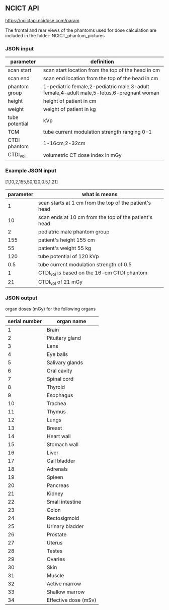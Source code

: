 ## NCICT API
https://ncictapi.ncidose.com/param

The frontal and rear views of the phantoms used for dose calculation are included in the folder: NCICT_phantom_pictures

### JSON input

parameter|definition
--|--
|scan start|scan start location from the top of the head in cm|
|scan end|scan end location from the top of the head in cm|
|phantom group|1-pediatric female,2-pediatric male,3-adult female,4-adult male,5-fetus,6-pregnant woman|
|height|height of patient in cm|
|weight|weight of patient in kg|nance
|tube potential|kVp|
|TCM|tube current modulation strength ranging 0-1|
|CTDI phantom|1-16cm,2-32cm|
|CTDI<sub>vol</sub>|volumetric CT dose index in mGy|

### Example JSON input
[1,10,2,155,50,120,0.5,1,21]

parameter|what is means
--|--
|1|scan starts at 1 cm from the top of the patient's head|
|10|scan ends at 10 cm from the top of the patient's head|
|2|pediatric male phantom group|
|155|patient's height 155 cm|
|55|patient's weight 55 kg|
|120|tube potential of 120 kVp|
|0.5|tube current modulation strength of 0.5|
|1|CTDI<sub>vol</sub> is based on the 16-cm CTDI phantom|
|21|CTDI<sub>vol</sub> of 21 mGy|

### JSON output
organ doses (mGy) for the following organs

serial number|organ name
--|--
|1|Brain|
|2|Pituitary gland|
|3|Lens|
|4|Eye balls|
|5|Salivary glands|
|6|Oral cavity|
|7|Spinal cord|
|8|Thyroid|
|9|Esophagus|
|10|Trachea|
|11|Thymus|
|12|Lungs|
|13|Breast|
|14|Heart wall|
|15|Stomach wall|
|16|Liver|
|17|Gall bladder|
|18|Adrenals|
|19|Spleen|
|20|Pancreas|
|21|Kidney|
|22|Small intestine|
|23|Colon|
|24|Rectosigmoid|
|25|Urinary bladder|
|26|Prostate|
|27|Uterus|
|28|Testes|
|29|Ovaries|
|30|Skin|
|31|Muscle|
|32|Active marrow|
|33|Shallow marrow|
|34|Effective dose (mSv)|
